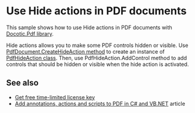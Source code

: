 # Use Hide actions in PDF documents
This sample shows how to use Hide actions in PDF documents with [Docotic.Pdf library](https://bitmiracle.com/pdf-library/).

Hide actions allows you to make some PDF controls hidden or visible.
Use [PdfDocument.CreateHideAction method](https://bitmiracle.com/pdf-library/api/pdfdocument-createhideaction) to create an instance of [PdfHideAction class](https://bitmiracle.com/pdf-library/api/pdfhideaction).
Then, use PdfHideAction.AddControl method to add controls that should be hidden or visible when the hide action is activated.

## See also
* [Get free time-limited license key](https://bitmiracle.com/pdf-library/download-pdf-library.aspx)
* [Add annotations, actions and scripts to PDF in C# and VB.NET](https://bitmiracle.com/pdf-library/annotations-and-actions.aspx) article